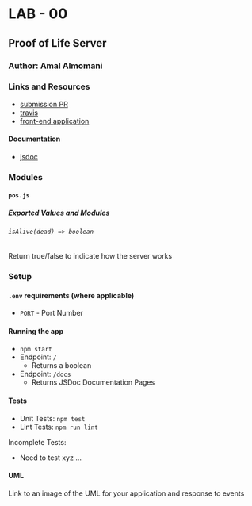 # LAB - 00

## Proof of Life Server

### Author: Amal Almomani

### Links and Resources

- [submission PR](https://github.com/amal-401-advanced-javascript/lab-00/pull/1)
- [travis](https://travis-ci.com/github/amal-401-advanced-javascript/lab-00)
- [front-end application](https://amal-lab-00.herokuapp.com/) 

#### Documentation
- [jsdoc](https://amal-lab-00.herokuapp.com/docs/)


### Modules
#### `pos.js`
##### Exported Values and Modules


###### `isAlive(dead) => boolean`
Return true/false to indicate how the server works

### Setup

#### `.env` requirements (where applicable)
- `PORT` - Port Number

#### Running the app 
- `npm start`
- Endpoint: `/`
  - Returns a boolean
- Endpoint: `/docs`
  - Returns JSDoc Documentation Pages


#### Tests

- Unit Tests: `npm test`
- Lint Tests: `npm run lint`

Incomplete Tests:

- Need to test xyz ...

#### UML

Link to an image of the UML for your application and response to events
